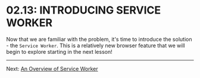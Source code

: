 # 02.13: INTRODUCING SERVICE WORKER
Now that we are familiar with the problem, it's time to introduce the solution - the `Service Worker`. This is a relatively new browser feature that we will begin to explore starting in the next lesson!

- - -

Next: [An Overview of Service Worker](../03-service-worker/01-service-worker-overview.md)
